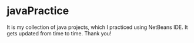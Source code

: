 # javaPractice

It is my collection of java projects, which I practiced using NetBeans IDE. It gets updated from time to time.
Thank you!

